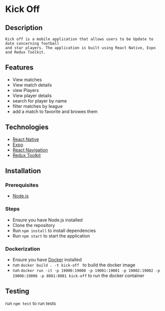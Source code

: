 # Kick Off

## Description

    Kick off is a mobile application that allows users to be Update to date concerning football
    and star players. The application is built using React Native, Expo and Redux Toolkit.

## Features

-   View matches
-   View match details
-   view Players
-   View player details
-   search for player by name
-   filter matches by league
-   add a match to favorite and browes them

## Technologies

-   [React Native](https://reactnative.dev/)
-   [Expo](https://expo.io/)
-   [React Navigation](https://reactnavigation.org/)
-   [Redux Toolkit](https://redux-toolkit.js.org/)

## Installation

### Prerequisites

-   [Node.js](https://nodejs.org/en/)

### Steps

-   Ensure you have Node.js installed
-   Clone the repository
-   Run `npm install` to install dependencies
-   Run `npm start` to start the application

### Dockerization

-   Ensure you have [Docker](https://www.docker.com/) installed
-   run `docker build . -t kick-off ` to build the docker image
-   run `docker run -it -p 19000:19000 -p 19001:19001 -p 19002:19002 -p 19006:19006 -p 8081:8081 kick-off` to run the docker container

## Testing
run `npm test` to run tests
